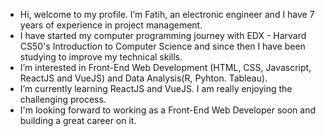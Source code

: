 - Hi, welcome to my profile. I’m Fatih, an electronic engineer and I have 7 years of experience in project management.
- I have started my computer programming journey with EDX - Harvard CS50's Introduction to Computer Science and since then I have been studying to improve my technical skills.
- I’m interested in Front-End Web Development (HTML, CSS, Javascript, ReactJS and VueJS) and Data Analysis(R, Pyhton. Tableau).
- I’m currently learning ReactJS and VueJS. I am really enjoying the challenging process.
- I'm looking forward to working as a Front-End Web Developer soon and building a great career on it.

<!---
fatihozoglu/fatihozoglu is a ✨ special ✨ repository because its `README.md` (this file) appears on your GitHub profile.
You can click the Preview link to take a look at your changes.
--->
